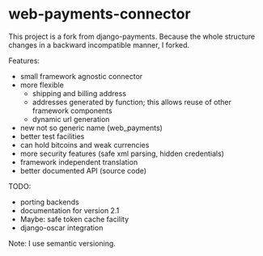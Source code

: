 web-payments-connector
======================

This project is a fork from django-payments.
Because the whole structure changes in a
backward incompatible manner, I forked.

Features:
* small framework agnostic connector
* more flexible
  * shipping and billing address
  * addresses generated by function; this allows reuse of other framework components
  * dynamic url generation
* new not so generic name (web_payments)
* better test facilities
* can hold bitcoins and weak currencies
* more security features (safe xml parsing, hidden credentials)
* framework independent translation
* better documented API (source code)

TODO:
* porting backends
* documentation for version 2.1
* Maybe: safe token cache facility
* django-oscar integration

Note: I use semantic versioning.
